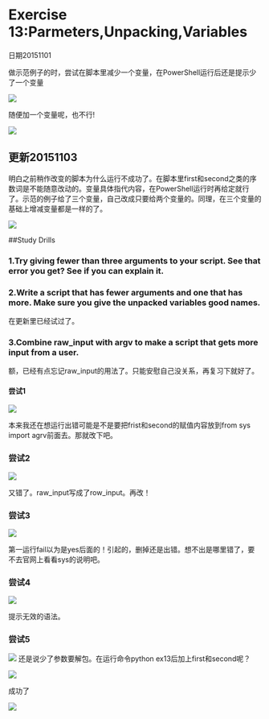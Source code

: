 # Exercise 13:Parmeters,Unpacking,Variables

日期20151101

做示范例子的时，尝试在脚本里减少一个变量，在PowerShell运行后还是提示少了一个变量

![](ex131.png)

随便加一个变量呢，也不行!

![](ex132.png)

## 更新20151103

明白之前稍作改变的脚本为什么运行不成功了。在脚本里first和second之类的序数词是不能随意改动的。变量具体指代内容，在PowerShell运行时再给定就行了。示范的例子给了三个变量，自己改成只要给两个变量的。同理，在三个变量的基础上增减变量都是一样的了。

![](ex133.png)

##Study Drills

### 1.Try giving fewer than three arguments to your script. See that error you get? See if you can explain it.

### 2.Write a script that has fewer arguments and one that has more. Make sure you give the unpacked variables good names.

在更新里已经试过了。

### 3.Combine raw_input with argv to make a script that gets more input from a user.

额，已经有点忘记raw_input的用法了。只能安慰自己没关系，再复习下就好了。

#### 尝试1
![](ex134.png)

本来我还在想运行出错可能是不是要把frist和second的赋值内容放到from sys import agrv前面去。那就改下吧。


### 尝试2
![](ex137.png)

又错了。raw_input写成了row_input。再改！

### 尝试3
![](ex138.png)

第一运行fail以为是yes后面的！引起的，删掉还是出错。想不出是哪里错了，要不去官网上看看sys的说明吧。

### 尝试4
![](ex139.png)

提示无效的语法。

### 尝试5

![](ex1310.png)
还是说少了参数要解包。在运行命令python ex13后加上first和second呢？

![](ex1311.png)

成功了

![](ex135.png)


